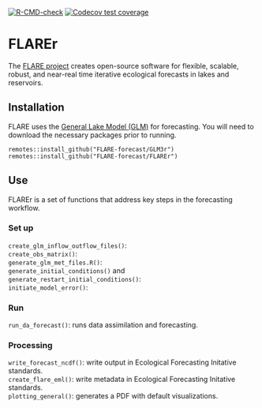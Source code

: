 <!-- badges: start -->
  [![R-CMD-check](https://github.com/FLARE-forecast/FLAREr/actions/workflows/R-CMD-check.yaml/badge.svg)](https://github.com/FLARE-forecast/FLAREr/actions/workflows/R-CMD-check.yaml)
[![Codecov test coverage](https://codecov.io/gh/FLARE-forecast/FLAREr/branch/master/graph/badge.svg)](https://codecov.io/gh/FLARE-forecast/FLAREr?branch=master)
<!-- badges: end -->

# FLAREr

The [FLARE project](https://flare-forecast.org/) creates open-source software for flexible, scalable, robust, and near-real time iterative ecological forecasts in lakes and reservoirs.

## Installation

FLARE uses the [General Lake Model (GLM)](https://aed.see.uwa.edu.au/research/models/GLM/) for forecasting.
You will need to download the necessary packages prior to running.
```
remotes::install_github("FLARE-forecast/GLM3r")
remotes::install_github("FLARE-forecast/FLAREr")

```

## Use

FLAREr is a set of functions that address key steps in the forecasting workflow. 

### Set up

`create_glm_inflow_outflow_files()`:   
`create_obs_matrix()`:    
`generate_glm_met_files.R()`:   
`generate_initial_conditions()` and `generate_restart_initial_conditions()`:    
`initiate_model_error()`:    

### Run

`run_da_forecast()`: runs data assimilation and forecasting. 

### Processing

`write_forecast_ncdf()`: write output in Ecological Forecasting Initative standards.     
`create_flare_eml()`: write metadata in Ecological Forecasting Initative standards.     
`plotting_general()`: generates a PDF with default visualizations. 
 

 
